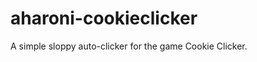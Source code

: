 aharoni-cookieclicker
=====================

A simple sloppy auto-clicker for the game Cookie Clicker.
